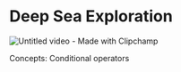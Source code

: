 # Deep Sea Exploration

![Untitled video - Made with Clipchamp](https://github.com/rheamall/100-days-of-code-challenge/assets/165444162/243fab27-cb28-4cfc-8707-2809609d43bf)

Concepts: Conditional operators
